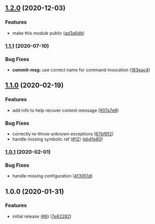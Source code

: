 ## [1.2.0](https://github.com/mixmaxhq/git-hooks/compare/v1.1.1...v1.2.0) (2020-12-03)


### Features

* make this module public ([ad3a6db](https://github.com/mixmaxhq/git-hooks/commit/ad3a6db042903078c1765fd3afa03d3c7f704296))

### [1.1.1](https://github.com/mixmaxhq/git-hooks/compare/v1.1.0...v1.1.1) (2020-07-10)


### Bug Fixes

* **commit-msg:** use correct name for command invocation ([183eac4](https://github.com/mixmaxhq/git-hooks/commit/183eac441bd29fa35c482dcf97d801a3cc7d6fa2))

## [1.1.0](https://github.com/mixmaxhq/git-hooks/compare/v1.0.1...v1.1.0) (2020-02-19)


### Features

* add info to help recover commit message ([907a7e8](https://github.com/mixmaxhq/git-hooks/commit/907a7e859da97a2b360807ecacca2525aa87ce07))


### Bug Fixes

* correctly re-throw unknown exceptions ([67bf6f2](https://github.com/mixmaxhq/git-hooks/commit/67bf6f213e80d225a4f35c502cffa68b80cec517))
* handle missing symbolic ref ([#12](https://github.com/mixmaxhq/git-hooks/issues/12)) ([eb41e80](https://github.com/mixmaxhq/git-hooks/commit/eb41e80c3155727101f29e1a1fa8050c53c8b320))

### [1.0.1](https://github.com/mixmaxhq/git-hooks/compare/v1.0.0...v1.0.1) (2020-02-01)


### Bug Fixes

* handle missing configuration ([4f3051d](https://github.com/mixmaxhq/git-hooks/commit/4f3051d22e140d2eb0a78709ba4b0f7cb803b7ea))

## 1.0.0 (2020-01-31)


### Features

* initial release ([#6](https://github.com/mixmaxhq/git-hooks/issues/6)) ([7e62282](https://github.com/mixmaxhq/git-hooks/commit/7e622828722a89352b0449796d567ed66b91b296))
